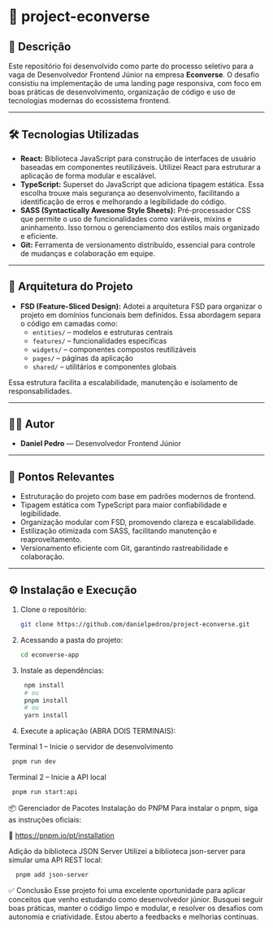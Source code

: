 # 🚀 project-econverse

## 📄 Descrição

Este repositório foi desenvolvido como parte do processo seletivo para a vaga de Desenvolvedor Frontend Júnior na empresa **Econverse**. O desafio consistiu na implementação de uma landing page responsiva, com foco em boas práticas de desenvolvimento, organização de código e uso de tecnologias modernas do ecossistema frontend.

---

## 🛠️ Tecnologias Utilizadas

- **React:** Biblioteca JavaScript para construção de interfaces de usuário baseadas em componentes reutilizáveis. Utilizei React para estruturar a aplicação de forma modular e escalável.
- **TypeScript:** Superset do JavaScript que adiciona tipagem estática. Essa escolha trouxe mais segurança ao desenvolvimento, facilitando a identificação de erros e melhorando a legibilidade do código.
- **SASS (Syntactically Awesome Style Sheets):** Pré-processador CSS que permite o uso de funcionalidades como variáveis, mixins e aninhamento. Isso tornou o gerenciamento dos estilos mais organizado e eficiente.
- **Git:** Ferramenta de versionamento distribuído, essencial para controle de mudanças e colaboração em equipe.

---

## 🧩 Arquitetura do Projeto

- **FSD (Feature-Sliced Design):** Adotei a arquitetura FSD para organizar o projeto em domínios funcionais bem definidos. Essa abordagem separa o código em camadas como:
  - `entities/` – modelos e estruturas centrais
  - `features/` – funcionalidades específicas
  - `widgets/` – componentes compostos reutilizáveis
  - `pages/` – páginas da aplicação
  - `shared/` – utilitários e componentes globais

Essa estrutura facilita a escalabilidade, manutenção e isolamento de responsabilidades.

---

## 👨‍💻 Autor

- **Daniel Pedro** — Desenvolvedor Frontend Júnior

---

## 📌 Pontos Relevantes

- Estruturação do projeto com base em padrões modernos de frontend.
- Tipagem estática com TypeScript para maior confiabilidade e legibilidade.
- Organização modular com FSD, promovendo clareza e escalabilidade.
- Estilização otimizada com SASS, facilitando manutenção e reaproveitamento.
- Versionamento eficiente com Git, garantindo rastreabilidade e colaboração.

---

## ⚙️ Instalação e Execução

1. Clone o repositório:
   ```bash
   git clone https://github.com/danielpedroo/project-econverse.git
   ```
2. Acessando a pasta do projeto:
   ```bash
   cd econverse-app
   ```

3. Instale as dependências:
   ```bash
    npm install
    # ou
    pnpm install
    # ou
    yarn install
    ```
4. Execute a aplicação (ABRA DOIS TERMINAIS):

  Terminal 1 – Inicie o servidor de desenvolvimento
  ```bash
   pnpm run dev
  ```
  Terminal 2 – Inicie a API local
  ```bash
   pnpm run start:api
  ```

📦 Gerenciador de Pacotes
Instalação do PNPM
Para instalar o pnpm, siga as instruções oficiais:

🔗 https://pnpm.io/pt/installation

Adição da biblioteca JSON Server
Utilizei a biblioteca json-server para simular uma API REST local:
 ```bash
   pnpm add json-server
  ```

✅ Conclusão
Esse projeto foi uma excelente oportunidade para aplicar conceitos que venho estudando como desenvolvedor júnior. Busquei seguir boas práticas, manter o código limpo e modular, e resolver os desafios com autonomia e criatividade. Estou aberto a feedbacks e melhorias contínuas.
